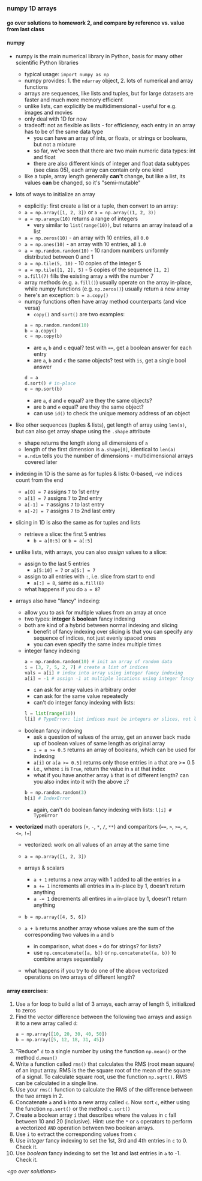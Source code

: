 ### numpy 1D arrays

#### go over solutions to homework 2, and compare by reference vs. value from last class

#### numpy

- numpy is the main numerical library in Python, basis for many other scientific Python libraries
    - typical usage: `import numpy as np`
    - numpy provides: 1. the `ndarray` object, 2. lots of numerical and array functions
    - arrays are sequences, like lists and tuples, but for large datasets are faster and much more memory efficient
    - unlike lists, can explicitly be multidimensional - useful for e.g. images and movies
    - only deal with 1D for now
    - tradeoff: not as flexible as lists - for efficiency, each entry in an array has to be of the same data type
        - you can have an array of ints, or floats, or strings or booleans, but not a mixture
        - so far, we've seen that there are two main numeric data types: int and float
        - there are also different kinds of integer and float data subtypes (see class 05), each array can contain only one kind
    - like a tuple, array length generally **can't** change, but like a list, its values **can** be changed, so it's "semi-mutable"

- lots of ways to initialize an array
    - explicitly: first create a list or a tuple, then convert to an array:
    - `a = np.array([1, 2, 3])` or `a = np.array((1, 2, 3))`
    - `a = np.arange(10)` returns a range of integers
        - very similar to `list(range(10))`, but returns an array instead of a list
    - `a = np.zeros(10)` - an array with 10 entries, all `0.0`
    - `a = np.ones(10)` - an array with 10 entries, all `1.0`
    - `a = np.random.random(10)` - 10 random numbers uniformly distributed between 0 and 1
    - `a = np.tile(5, 10)` - 10 copies of the integer 5
    - `a = np.tile([1, 2], 5)` - 5 copies of the sequence `[1, 2]`
    - `a.fill(7)` fills the existing array `a` with the number 7
    - array methods (e.g. `a.fill()`) usually operate on the array in-place, while numpy functions (e.g. `np.zeros()`) usually return a new array
    - here's an exception: `b = a.copy()`
    - numpy functions often have array method counterparts (and vice versa)
        - `copy()` and `sort()` are two examples:
        ```python
        a = np.random.random(10)
        b = a.copy()
        c = np.copy(b)
        ````
        - are `a`, `b` and `c` equal? test with `==`, get a boolean answer for each entry
        - are `a`, `b` and `c` the same objects? test with `is`, get a single bool answer
        ```python
        d = a
        d.sort() # in-place
        e = np.sort(b)
        ````
        - are `a`, `d` and `e` equal? are they the same objects?
        - are `b` and `e` equal? are they the same object?
        - can use `id()` to check the unique memory address of an object

- like other sequences (tuples & lists), get length of array using `len(a)`, but can also get array shape using the `.shape` attribute
    - shape returns the length along all dimensions of `a`
    - length of the first dimension is `a.shape[0]`, identical to `len(a)`
    - `a.ndim` tells you the number of dimensions - multidimensional arrays covered later

- indexing in 1D is the same as for tuples & lists: 0-based, -ve indices count from the end
    - `a[0] = 7` assigns `7` to 1st entry
    - `a[1] = 7` assigns `7` to 2nd entry
    - `a[-1] = 7` assigns `7` to last entry
    - `a[-2] = 7` assigns `7` to 2nd last entry

- slicing in 1D is also the same as for tuples and lists
    - retrieve a slice: the first 5 entries
        - `b = a[0:5]` or `b = a[:5]`
- unlike lists, with arrays, you can also *assign* values to a slice:
    - assign to the last 5 entries
        - `a[5:10] = 7` or `a[5:] = 7`
    - assign to all entries with `:`, i.e. slice from start to end
        - `a[:] = 8`, same as `a.fill(8)`
    - what happens if you do `a = 8`?

- arrays also have "fancy" indexing:
    - allow you to ask for multiple values from an array at once
    - two types: **integer** & **boolean** fancy indexing
    - both are kind of a hybrid between normal indexing and slicing
        - benefit of fancy indexing over slicing is that you can specify any sequence of indices, not just evenly spaced ones
        - you can even specify the same index multiple times
    - integer fancy indexing
        ```python
        a = np.random.random(10) # init an array of random data
        i = [3, 7, 5, 2, 7] # create a list of indices
        vals = a[i] # index into array using integer fancy indexing
        a[i] = -1 # assign -1 at multiple locations using integer fancy indexing
        ````
        - can ask for array values in arbitrary order
        - can ask for the same value repeatedly
        - can't do integer fancy indexing with lists:
        ```python
        l = list(range(10))
        l[i] # TypeError: list indices must be integers or slices, not list
        ````
    - boolean fancy indexing
        - ask a question of values of the array, get an answer back made up of boolean values of same length as original array
        - `i = a >= 0.5` returns an array of booleans, which can be used for indexing
        - `a[i]` or `a[a >= 0.5]` returns only those entries in `a` that are >= 0.5
        - i.e., where `i` is `True`, return the value in `a` at that index
        - what if you have another array `b` that is of different length? can you also index into it with the above `i`?
        ```python
        b = np.random.random(3)
        b[i] # IndexError
        ````
        - again, can't do boolean fancy indexing with lists: `l[i] # TypeError`

- **vectorized** math operators (`+`, `-`, `*`, `/`, `**`) and comparitors (`==`, `>`, `>=`, `<`, `<=`, `!=`)
    - vectorized: work on all values of an array at the same time
    - `a = np.array([1, 2, 3])`
    - arrays & scalars
        - `a + 1` returns a new array with 1 added to all the entries in `a`
        - `a += 1` increments all entries in `a` in-place by 1, doesn't return anything
        - `a -= 1` decrements all entires in `a` in-place by 1, doesn't return anything

    - `b = np.array([4, 5, 6])`
    - `a + b` returns another array whose values are the sum of the corresponding two values in `a` and `b`
        - in comparison, what does `+` do for strings? for lists?
        - use `np.concatenate([a, b])` or `np.concatenate((a, b))` to combine arrays sequentially
    - what happens if you try to do one of the above vectorized operations on two arrays of different length?

#### array exercises:

1. Use a for loop to build a list of 3 arrays, each array of length 5, initialized to zeros
2. Find the vector difference between the following two arrays and assign it to a new array called `d`:
    ```python
    a = np.array([10, 20, 30, 40, 50])
    b = np.array([5, 12, 18, 31, 45])
    ````
3. "Reduce" `d` to a single number by using the function `np.mean()` or the method `d.mean()`
4. Write a function called `rms()` that calculates the RMS (root mean square) of an input array. RMS is the the square root of the mean of the square of a signal. To calculate square root, use the function `np.sqrt()`. RMS can be calculated in a single line.
5. Use your `rms()` function to calculate the RMS of the difference between the two arrays in 2.
6. Concatenate `a` and `b` into a new array called `c`. Now sort `c`, either using the function `np.sort()` or the method `c.sort()`
7. Create a boolean array `i` that describes where the values in `c` fall between 10 and 20 (inclusive). Hint: use the `*` or `&` operators to perform a vectorized `AND` operation between two boolean arrays.
8. Use `i` to extract the corresponding values from `c`
9. Use *integer* fancy indexing to set the 1st, 3rd and 4th entries in `c` to 0. Check it.
10. Use *boolean* fancy indexing to set the 1st and last entries in `a` to -1. Check it.

<*go over solutions*>
